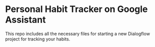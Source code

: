 # Personal Habit Tracker on Google Assistant
This repo includes all the necessary files for starting a new Dialogflow project for tracking your habits.
